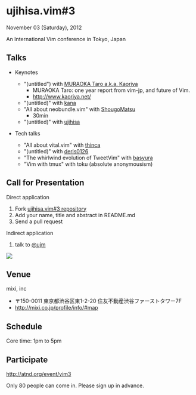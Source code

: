 # ujihisa.vim\#3

November 03 (Saturday), 2012

An International Vim conference in Tokyo, Japan

## Talks

* Keynotes
    * "(untitled") with [MURAOKA Taro a.k.a. Kaoriya](http://github.com/koron)
        * MURAOKA Taro: one year report from vim-jp, and future of Vim.
        * <http://www.kaoriya.net/>
    * "(untitled)" with [kana](http://github.com/kana)
    * "All about neobundle.vim" with [ShougoMatsu](http://github.com/shougo)
        * 30min
    * "(untitled)" with [ujihisa](http://github.com/ujihisa)

* Tech talks
    * "All about vital.vim" with [thinca](http://github.com/thinca)
    * "(untitled)" with [deris0126](http://github.com/deris)
    * "The whirlwind evolution of TweetVim" with [basyura](https://github.com/basyura)
    * "Vim with tmux" with toku (absolute anonymousism)

<!--
* Lightening talks
    * "Start Vim script" with choplin
    * "Vim-pep8" jbking
    * "My Unite plugins" with basyura
-->

## Call for Presentation

Direct application

1. Fork [ujihisa.vim#3 repository](http://github.com/vim-jp/ujihisa.vim-3)
2. Add your name, title and abstract in README.md
3. Send a pull request

Indirect application

1. talk to [@ujm](http://twitter.com/ujm)

![](http://atnd.org/event_images/0004/1623/Vim_logo_original.png?1317617866)

## Venue

mixi, inc

* 〒150-0011 東京都渋谷区東1-2-20 住友不動産渋谷ファーストタワー7F
* <http://mixi.co.jp/profile/info/#map>

## Schedule

Core time: 1pm to 5pm

<!--
* 12:30pm Open
    * checkin
* 1pm Welcome (by ujihisa)
* 1pm ~ 5pm many presentations
* 5pm Closing (by ujihisa)
* 5:30pm Dinner
* ~8pm Free talks
-->

## Participate

<http://atnd.org/event/vim3>

Only 80 people can come in. Please sign up in advance.
